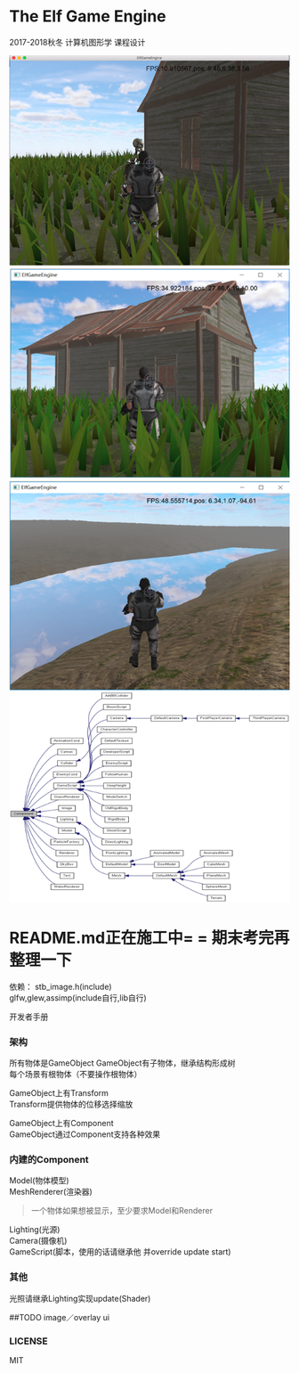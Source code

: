 The Elf Game Engine
========================

2017-2018秋冬 计算机图形学 课程设计

![eg1](static/eg1.png)
![eg2](static/eg2.png)
![eg3](static/eg3.png)
![class](static/class.png)

# README.md正在施工中= = 期末考完再整理一下


依赖：
stb_image.h(include)  
glfw,glew,assimp(include自行,lib自行)  


开发者手册
### 架构
所有物体是GameObject
GameObject有子物体，继承结构形成树  
每个场景有根物体（不要操作根物体）  

GameObject上有Transform  
Transform提供物体的位移选择缩放  

GameObject上有Component  
GameObject通过Component支持各种效果  

### 内建的Component
Model(物体模型)  
MeshRenderer(渲染器)  
> 一个物体如果想被显示，至少要求Model和Renderer

Lighting(光源)  
Camera(摄像机)  
GameScript(脚本，使用的话请继承他 并override update start)  
### 其他
光照请继承Lighting实现update(Shader)

##TODO
image／overlay ui

### LICENSE

MIT